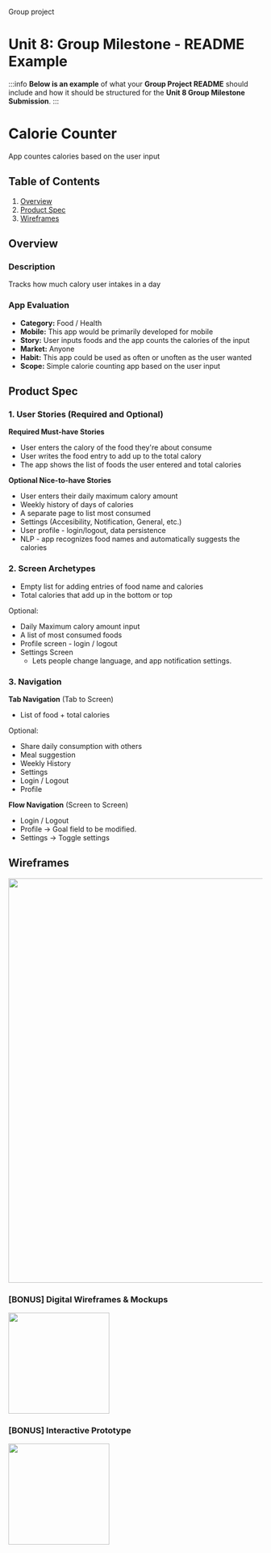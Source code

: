 Group project

Unit 8: Group Milestone - README Example
===

:::info
**Below is an example** of what your **Group Project README** should include and how it should be structured for the **Unit 8 Group Milestone Submission**.
:::

# Calorie Counter
App countes calories based on the user input

## Table of Contents
1. [Overview](#Overview)
1. [Product Spec](#Product-Spec)
1. [Wireframes](#Wireframes)

## Overview
### Description
Tracks how much calory user intakes in a day

### App Evaluation
- **Category:** Food / Health
- **Mobile:** This app would be primarily developed for mobile 
- **Story:** User inputs foods and the app counts the calories of the input
- **Market:** Anyone
- **Habit:** This app could be used as often or unoften as the user wanted
- **Scope:** Simple calorie counting app based on the user input

## Product Spec
### 1. User Stories (Required and Optional)

**Required Must-have Stories**

* User enters the calory of the food they're about consume
* User writes the food entry to add up to the total calory
* The app shows the list of foods the user entered and total calories

**Optional Nice-to-have Stories**

* User enters their daily maximum calory amount
* Weekly history of days of calories
* A separate page to list most consumed
* Settings (Accesibility, Notification, General, etc.)
* User profile - login/logout, data persistence
* NLP - app recognizes food names and automatically suggests the calories

### 2. Screen Archetypes

* Empty list for adding entries of food name and calories 
* Total calories that add up in the bottom or top

Optional:

* Daily Maximum calory amount input 
* A list of most consumed foods
* Profile screen - login / logout 
* Settings Screen
   * Lets people change language, and app notification settings.

### 3. Navigation

**Tab Navigation** (Tab to Screen)

* List of food + total calories


Optional:
* Share daily consumption with others
* Meal suggestion
* Weekly History
* Settings
* Login / Logout
* Profile

**Flow Navigation** (Screen to Screen)
* Login / Logout
* Profile -> Goal field to be modified. 
* Settings -> Toggle settings

## Wireframes
<img src="https://imgur.com/a/rO2OBzO" width=800><br>

### [BONUS] Digital Wireframes & Mockups
<img src="https://i.imgur.com/lYHn37F.jpg" height=200>

### [BONUS] Interactive Prototype
<img src="https://i.imgur.com/AiKfE5g.gif" width=200>
